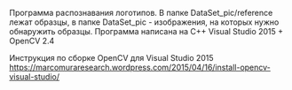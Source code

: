 Программа распознавания логотипов.
В папке DataSet_pic/reference лежат образцы,
в папке DataSet_pic - изображения, на которых нужно обнаружить образцы.
Программа написана на С++ Visual Studio 2015 + OpenCV 2.4

Инструкция по сборке OpenCV для Visual Studio 2015
https://marcomuraresearch.wordpress.com/2015/04/16/install-opencv-visual-studio/
